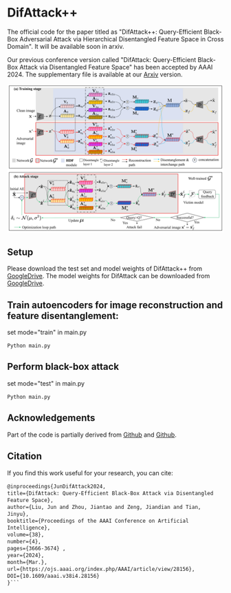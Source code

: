 # DifAttack++
The official code for the paper titled as "DifAttack++: Query-Efficient Black-Box Adversarial Attack via Hierarchical Disentangled Feature Space in Cross Domain". It will be available soon in arxiv.

Our previous conference version called "DifAttack: Query-Efficient Black-Box Attack via Disentangled Feature Space" has been accepted by AAAI 2024.
The supplementary file is available at our [Arxiv](https://arxiv.org/abs/2309.14585) version.

![Overview](https://github.com/csjunjun/DifAttack/blob/master/Architecture.jpeg)


## Setup
Please download the test set and model weights of DifAttack++ from [GoogleDrive](https://drive.google.com/drive/folders/1gCOxEwJGPO_tKKLPldRsRFCAtgOM40K5?usp=sharing).
The model weights for DifAttack can be downloaded from [GoogleDrive](https://drive.google.com/drive/folders/1o4yPWxAC575PT_mQSxV4d7BCLCbC2oRV?usp=sharing).

## Train autoencoders for image reconstruction and feature disentanglement:
set mode="train" in main.py
```
Python main.py
```

## Perform black-box attack
set mode="test" in main.py
```
Python main.py
```

## Acknowledgements
Part of the code is partially derived from [Github](https://github.com/SikanderBinMukaram/ImageReconstructionAutoEncoder/blob/main/ImageReconstruction.ipynb) and [Github](https://github.com/Harry24k/adversarial-attacks-pytorch/tree/master).


## Citation
If you find this work useful for your research, you can cite:
```
@inproceedings{JunDifAttack2024,
title={DifAttack: Query-Efficient Black-Box Attack via Disentangled Feature Space},
author={Liu, Jun and Zhou, Jiantao and Zeng, Jiandian and Tian, Jinyu},
booktitle={Proceedings of the AAAI Conference on Artificial Intelligence},
volume={38},
number={4}, 
pages={3666-3674} ,
year={2024}, 
month={Mar.}, 
url={https://ojs.aaai.org/index.php/AAAI/article/view/28156}, 
DOI={10.1609/aaai.v38i4.28156}
}```
